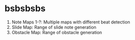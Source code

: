 # bsbsbsbs

1. Note Maps 1-?: Multiple maps with different beat detection
2. Slide Map: Range of slide note generation
3. Obstacle Map: Range of obstacle generation
